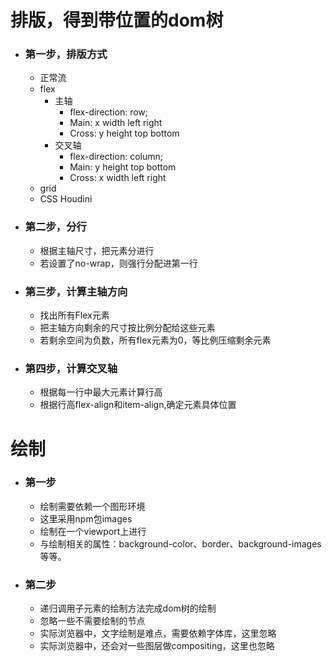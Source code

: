# 排版，得到带位置的dom树
- ### 第一步，排版方式
  - 正常流
  - flex
    - 主轴
      - flex-direction: row;
      - Main: x width left right
      - Cross: y height top bottom
    - 交叉轴
      - flex-direction: column;
      - Main: y height top bottom
      - Cross: x width left right
  - grid
  - CSS Houdini

- ### 第二步，分行
  - 根据主轴尺寸，把元素分进行
  - 若设置了no-wrap，则强行分配进第一行

- ### 第三步，计算主轴方向
  - 找出所有Flex元素
  - 把主轴方向剩余的尺寸按比例分配给这些元素
  - 若剩余空间为负数，所有flex元素为0，等比例压缩剩余元素

- ### 第四步，计算交叉轴
  - 根据每一行中最大元素计算行高
  - 根据行高flex-align和item-align,确定元素具体位置


# 绘制
- ### 第一步
  - 绘制需要依赖一个图形环境
  - 这里采用npm包images
  - 绘制在一个viewport上进行
  - 与绘制相关的属性：background-color、border、background-images等等。

- ### 第二步
  - 递归调用子元素的绘制方法完成dom树的绘制
  - 忽略一些不需要绘制的节点
  - 实际浏览器中，文字绘制是难点，需要依赖字体库，这里忽略
  - 实际浏览器中，还会对一些图层做compositing，这里也忽略